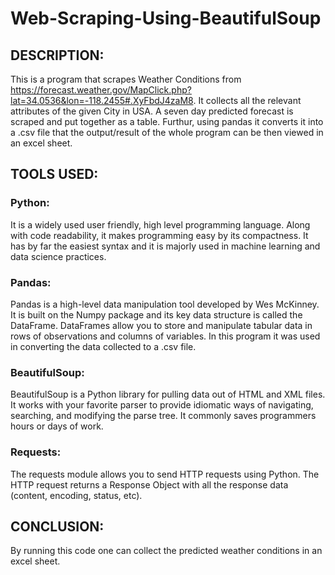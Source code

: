 # Web-Scraping-Using-BeautifulSoup

## DESCRIPTION:

This is a program that scrapes Weather Conditions from https://forecast.weather.gov/MapClick.php?lat=34.0536&lon=-118.2455#.XyFbdJ4zaM8. It collects all the relevant attributes of the given City in USA. A seven day predicted forecast is scraped and put together as a table. Furthur, using pandas it converts it into a .csv file that the output/result of the whole program can be then viewed in an excel sheet. 

## TOOLS USED:

### Python: 
It is a widely used user friendly, high level programming language. Along with code readability, it makes programming easy by its compactness. It has by far the easiest syntax and it is majorly used in machine learning and data science practices.

### Pandas: 
Pandas is a high-level data manipulation tool developed by Wes McKinney. It is built on the Numpy package and its key data structure is called the DataFrame. DataFrames allow you to store and manipulate tabular data in rows of observations and columns of variables. In this program it was used in converting the data collected to a .csv file.

### BeautifulSoup: 
BeautifulSoup is a Python library for pulling data out of HTML and XML files. It works with your favorite parser to provide idiomatic ways of navigating, searching, and modifying the parse tree. It commonly saves programmers hours or days of work.

### Requests:
The requests module allows you to send HTTP requests using Python. The HTTP request returns a Response Object with all the response data (content, encoding, status, etc).

## CONCLUSION:

By running this code one can collect the predicted weather conditions in an excel sheet.



